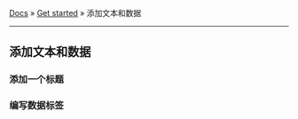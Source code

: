 [Docs](../README.md) » [Get started](../Get%20started) » 添加文本和数据

---

## 添加文本和数据

### 添加一个标题

### 编写数据标签